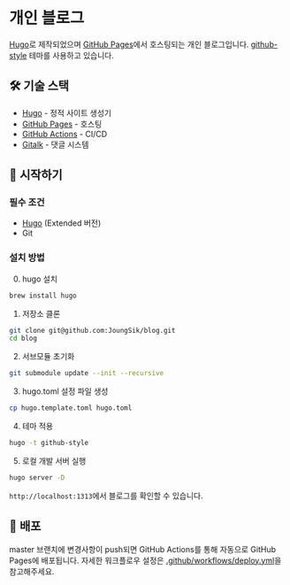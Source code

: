 # 개인 블로그

[Hugo](https://gohugo.io/)로 제작되었으며 [GitHub Pages](https://pages.github.com/)에서 호스팅되는 개인 블로그입니다. [github-style](https://themes.gohugo.io/themes/github-style/) 테마를 사용하고 있습니다.


## 🛠️ 기술 스택

- [Hugo](https://gohugo.io/) - 정적 사이트 생성기
- [GitHub Pages](https://pages.github.com/) - 호스팅
- [GitHub Actions](https://github.com/features/actions) - CI/CD
- [Gitalk](https://gitalk.github.io/) - 댓글 시스템

## 📝 시작하기

### 필수 조건

- [Hugo](https://gohugo.io/installation/) (Extended 버전)
- Git

### 설치 방법

0. hugo 설치
```bash
brew install hugo
```

1. 저장소 클론
```bash
git clone git@github.com:JoungSik/blog.git
cd blog
```

2. 서브모듈 초기화
```bash
git submodule update --init --recursive
```

3. hugo.toml 설정 파일 생성
```bash
cp hugo.template.toml hugo.toml
```

4. 테마 적용
```bash
hugo -t github-style
```

5. 로컬 개발 서버 실행
```bash
hugo server -D
```

`http://localhost:1313`에서 블로그를 확인할 수 있습니다.

## 🚀 배포

master 브랜치에 변경사항이 push되면 GitHub Actions를 통해 자동으로 GitHub Pages에 배포됩니다. 자세한 워크플로우 설정은 [.github/workflows/deploy.yml](.github/workflows/deploy.yml)을 참고해주세요.
